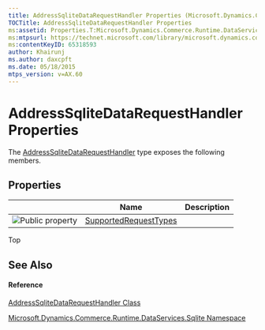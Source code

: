 ```yaml
---
title: AddressSqliteDataRequestHandler Properties (Microsoft.Dynamics.Commerce.Runtime.DataServices.Sqlite)
TOCTitle: AddressSqliteDataRequestHandler Properties
ms:assetid: Properties.T:Microsoft.Dynamics.Commerce.Runtime.DataServices.Sqlite.AddressSqliteDataRequestHandler
ms:mtpsurl: https://technet.microsoft.com/library/microsoft.dynamics.commerce.runtime.dataservices.sqlite.addresssqlitedatarequesthandler_properties(v=AX.60)
ms:contentKeyID: 65318593
author: Khairunj
ms.author: daxcpft
ms.date: 05/18/2015
mtps_version: v=AX.60
---
```


# AddressSqliteDataRequestHandler Properties

The [AddressSqliteDataRequestHandler](addresssqlitedatarequesthandler-class-microsoft-dynamics-commerce-runtime-dataservices-sqlite.md) type exposes the following members.

## Properties

<table>
<thead>
<tr class="header">
<th> </th>
<th>Name</th>
<th>Description</th>
</tr>
</thead>
<tbody>
<tr class="odd">
<td><img src="images/Dn998427.pubproperty(en-us,AX.60).gif" title="Public property" alt="Public property" /></td>
<td><a href="addresssqlitedatarequesthandler-supportedrequesttypes-property-microsoft-dynamics-commerce-runtime-dataservices-sqlite.md">SupportedRequestTypes</a></td>
<td></td>
</tr>
</tbody>
</table>


Top

## See Also

#### Reference

[AddressSqliteDataRequestHandler Class](addresssqlitedatarequesthandler-class-microsoft-dynamics-commerce-runtime-dataservices-sqlite.md)

[Microsoft.Dynamics.Commerce.Runtime.DataServices.Sqlite Namespace](microsoft-dynamics-commerce-runtime-dataservices-sqlite-namespace.md)

